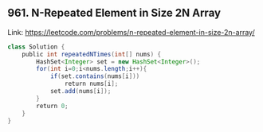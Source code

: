## 961. N-Repeated Element in Size 2N Array
Link: https://leetcode.com/problems/n-repeated-element-in-size-2n-array/

```java
class Solution {
    public int repeatedNTimes(int[] nums) {
        HashSet<Integer> set = new HashSet<Integer>();
        for(int i=0;i<nums.length;i++){
            if(set.contains(nums[i]))
                return nums[i];
            set.add(nums[i]);
        }
        return 0;
    }
}
```
